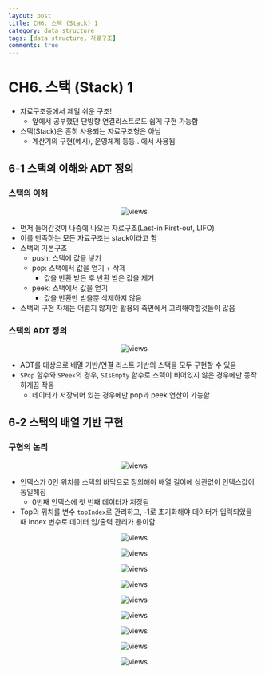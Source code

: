 ```yaml
---
layout: post
title: CH6. 스택 (Stack) 1
category: data_structure
tags: [data structure, 자료구조]
comments: true
---
```


# CH6. 스택 (Stack) 1
- 자료구조중에서 제일 쉬운 구조!
  - 앞에서 공부했던 단방향 연결리스트로도 쉽게 구현 가능함
- 스택(Stack)은 흔히 사용되는 자료구조형은 아님
  - 계산기의 구현(예시), 운영체제 등등.. 에서 사용됨

## 6-1 스택의 이해와 ADT 정의
### 스택의 이해

<center>
<figure>
<img src="/assets/post_img/data_structure/2019-03-25-data_structure/fig3.jpg" alt="views">
<figcaption> </figcaption>
</figure>
</center>

- 먼저 들어간것이 나중에 나오는 자료구조(Last-in First-out, LIFO)
- 이를 만족하는 모든 자료구조는 stack이라고 함
- 스택의 기본구조
  - push: 스택에 값을 넣기
  - pop: 스택에서 값을 얻기 + 삭제
    - 값을 반환 받은 후 반환 받은 값을 제거
  - peek: 스택에서 값을 얻기
    - 값을 반환만 받을뿐 삭제하지 않음
- 스택의 구현 자체는 어렵지 않지만 활용의 측면에서 고려해야할것들이 많음

### 스택의 ADT 정의

<center>
<figure>
<img src="/assets/post_img/data_structure/2019-03-25-data_structure/fig4.jpg" alt="views">
<figcaption> </figcaption>
</figure>
</center>

- ADT를 대상으로 배열 기반/연결 리스트 기반의 스택을 모두 구현할 수 있음
- `SPop` 함수와 `SPeek`의 경우, `SIsEmpty` 함수로 스택이 비어있지 않은 경우에만 동작하게끔 작동
  - 데이터가 저장되어 있는 경우에만 pop과 peek 연산이 가능함

## 6-2 스택의 배열 기반 구현

### 구현의 논리

<center>
<figure>
<img src="/assets/post_img/data_structure/2019-03-25-data_structure/fig6.jpg" alt="views">
<figcaption> </figcaption>
</figure>
</center>

- 인덱스가 0인 위치를 스택의 바닥으로 정의해야 배열 길이에 상관없이 인덱스값이 동일해짐
  - 0번째 인덱스에 첫 번째 데이터가 저장됨
- Top의 위치를 변수 `topIndex`로 관리하고, -1로 초기화해야 데이터가 입력되었을 때 index 변수로 데이터 입/출력 관리가 용이함

<center>
<figure>
<img src="/assets/post_img/data_structure/2019-03-25-data_structure/fig7.jpg" alt="views">
<figcaption> </figcaption>
</figure>
</center>

<center>
<figure>
<img src="/assets/post_img/data_structure/2019-03-25-data_structure/fig8.jpg" alt="views">
<figcaption> </figcaption>
</figure>
</center>

<center>
<figure>
<img src="/assets/post_img/data_structure/2019-03-25-data_structure/fig9.jpg" alt="views">
<figcaption> </figcaption>
</figure>
</center>

<center>
<figure>
<img src="/assets/post_img/data_structure/2019-03-25-data_structure/fig10.jpg" alt="views">
<figcaption> </figcaption>
</figure>
</center>

<center>
<figure>
<img src="/assets/post_img/data_structure/2019-03-25-data_structure/fig11.jpg" alt="views">
<figcaption> </figcaption>
</figure>
</center>

<center>
<figure>
<img src="/assets/post_img/data_structure/2019-03-25-data_structure/fig12.jpg" alt="views">
<figcaption> </figcaption>
</figure>
</center>

<center>
<figure>
<img src="/assets/post_img/data_structure/2019-03-25-data_structure/fig13.jpg" alt="views">
<figcaption> </figcaption>
</figure>
</center>

<center>
<figure>
<img src="/assets/post_img/data_structure/2019-03-25-data_structure/fig14.jpg" alt="views">
<figcaption> </figcaption>
</figure>
</center>

<center>
<figure>
<img src="/assets/post_img/data_structure/2019-03-25-data_structure/fig15.jpg" alt="views">
<figcaption> </figcaption>
</figure>
</center>
